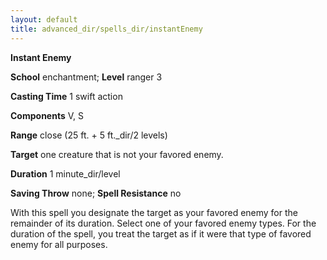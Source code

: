 ```yaml
---
layout: default
title: advanced_dir/spells_dir/instantEnemy
---
```

 **Instant Enemy**

**School** enchantment; **Level** ranger 3

**Casting Time** 1 swift action

**Components** V, S

**Range** close (25 ft. + 5 ft._dir/2 levels)

**Target** one creature that is not your favored enemy.

**Duration** 1 minute_dir/level

**Saving Throw** none; **Spell Resistance** no

With this spell you designate the target as your favored enemy for the remainder of its duration. Select one of your favored enemy types. For the duration of the spell, you treat the target as if it were that type of favored enemy for all purposes.

